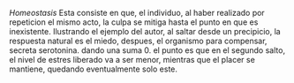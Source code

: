 *Homeostasis*
Esta consiste en que, el individuo, al haber realizado por repeticion el mismo acto, la culpa se mitiga hasta el punto en que es inexistente. Ilustrando el ejemplo del autor, al saltar desde un precipicio, la respuesta natural es el miedo, despues, el organismo para compensar, secreta serotonina. dando una suma 0. el punto es que en el segundo salto, el nivel de estres liberado va a ser menor, mientras que el placer se mantiene, quedando eventualmente solo este.